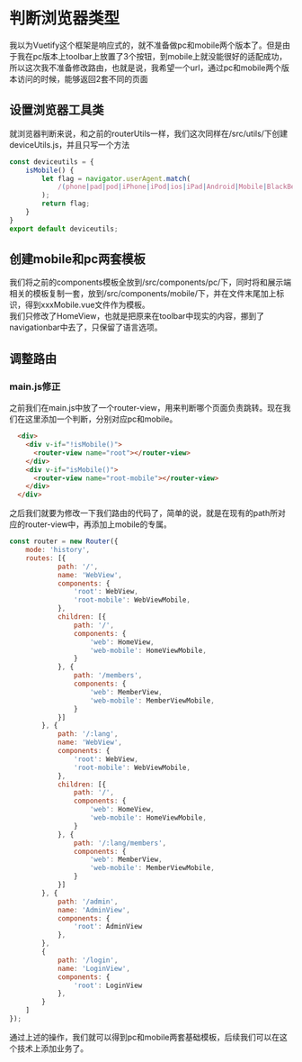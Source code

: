 # 判断浏览器类型
我以为Vuetify这个框架是响应式的，就不准备做pc和mobile两个版本了。但是由于我在pc版本上toolbar上放置了3个按钮，到mobile上就没能很好的适配成功，所以这次我不准备修改路由，也就是说，我希望一个url，通过pc和mobile两个版本访问的时候，能够返回2套不同的页面

## 设置浏览器工具类
就浏览器判断来说，和之前的routerUtils一样，我们这次同样在/src/utils/下创建deviceUtils.js，并且只写一个方法
```js
const deviceutils = {
    isMobile() {
        let flag = navigator.userAgent.match(
            /(phone|pad|pod|iPhone|iPod|ios|iPad|Android|Mobile|BlackBerry|IEMobile|MQQBrowser|JUC|Fennec|wOSBrowser|BrowserNG|WebOS|Symbian|Windows Phone)/i   
        );
        return flag;
    }
}
export default deviceutils;
```

## 创建mobile和pc两套模板
我们将之前的components模板全放到/src/components/pc/下，同时将和展示端相关的模板复制一套，放到/src/components/mobile/下，并在文件末尾加上标识，得到xxxMobile.vue文件作为模板。  
我们只修改了HomeView，也就是把原来在toolbar中现实的内容，挪到了navigationbar中去了，只保留了语言选项。

## 调整路由
### main.js修正
之前我们在main.js中放了一个router-view，用来判断哪个页面负责跳转。现在我们在这里添加一个判断，分别对应pc和mobile。
```html
  <div>
    <div v-if="!isMobile()">
      <router-view name="root"></router-view>
    </div>
    <div v-if="isMobile()">
      <router-view name="root-mobile"></router-view>
    </div>
  </div>
```
之后我们就要为修改一下我们路由的代码了，简单的说，就是在现有的path所对应的router-view中，再添加上mobile的专属。
```js
const router = new Router({
    mode: 'history',
    routes: [{
            path: '/',
            name: 'WebView',
            components: {
                'root': WebView,
                'root-mobile': WebViewMobile,
            },
            children: [{
                path: '/',
                components: {
                    'web': HomeView,
                    'web-mobile': HomeViewMobile,
                }
            }, {
                path: '/members',
                components: {
                    'web': MemberView,
                    'web-mobile': MemberViewMobile,
                }
            }]
        }, {
            path: '/:lang',
            name: 'WebView',
            components: {
                'root': WebView,
                'root-mobile': WebViewMobile,
            },
            children: [{
                path: '/',
                components: {
                    'web': HomeView,
                    'web-mobile': HomeViewMobile,
                }
            }, {
                path: '/:lang/members',
                components: {
                    'web': MemberView,
                    'web-mobile': MemberViewMobile,
                }
            }]
        }, {
            path: '/admin',
            name: 'AdminView',
            components: {
                'root': AdminView
            },
        },
        {
            path: '/login',
            name: 'LoginView',
            components: {
                'root': LoginView
            },
        }
    ]
});
```
通过上述的操作，我们就可以得到pc和mobile两套基础模板，后续我们可以在这个技术上添加业务了。













